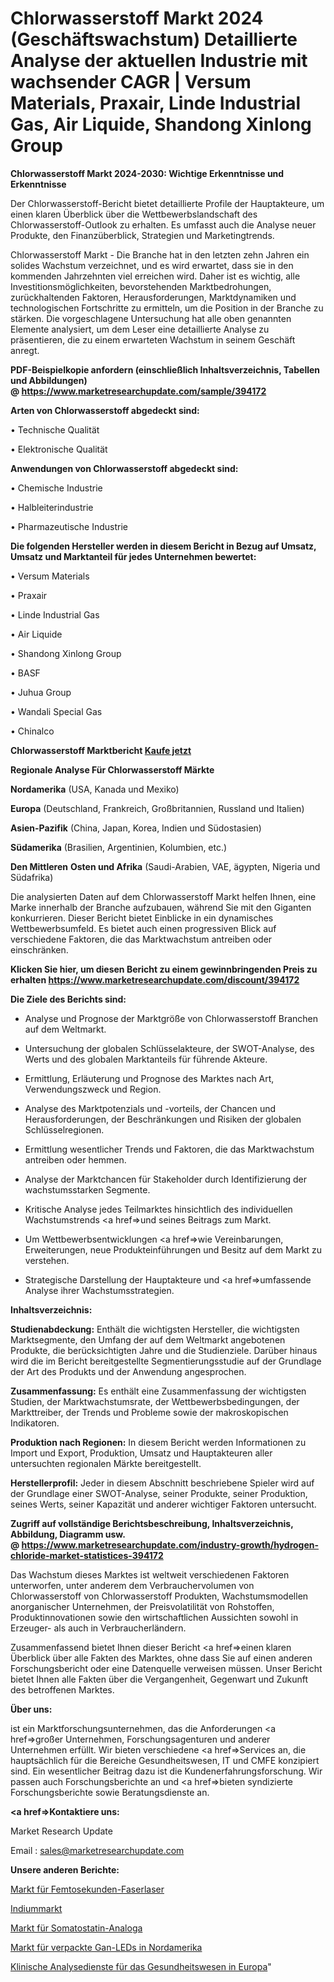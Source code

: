 # Chlorwasserstoff Markt 2024 (Geschäftswachstum) Detaillierte Analyse der aktuellen Industrie mit wachsender CAGR | Versum Materials, Praxair, Linde Industrial Gas, Air Liquide, Shandong Xinlong Group

<strong>Chlorwasserstoff Markt 2024-2030: Wichtige Erkenntnisse und Erkenntnisse</strong>

Der Chlorwasserstoff-Bericht bietet detaillierte Profile der Hauptakteure, um einen klaren Überblick über die Wettbewerbslandschaft des Chlorwasserstoff-Outlook zu erhalten. Es umfasst auch die Analyse neuer Produkte, den Finanzüberblick, Strategien und Marketingtrends.

Chlorwasserstoff Markt - Die Branche hat in den letzten zehn Jahren ein solides Wachstum verzeichnet, und es wird erwartet, dass sie in den kommenden Jahrzehnten viel erreichen wird. Daher ist es wichtig, alle Investitionsmöglichkeiten, bevorstehenden Marktbedrohungen, zurückhaltenden Faktoren, Herausforderungen, Marktdynamiken und technologischen Fortschritte zu ermitteln, um die Position in der Branche zu stärken. Die vorgeschlagene Untersuchung hat alle oben genannten Elemente analysiert, um dem Leser eine detaillierte Analyse zu präsentieren, die zu einem erwarteten Wachstum in seinem Geschäft anregt.

<strong><b>PDF-Beispielkopie anfordern (einschließlich Inhaltsverzeichnis, Tabellen und Abbildungen) @ </b></strong><strong><a href=https://www.marketresearchupdate.com/sample/394172><strong>https://www.marketresearchupdate.com/sample/394172</u></a></strong></strong>

<strong>Arten von Chlorwasserstoff abgedeckt sind:</strong>

• Technische Qualität

• Elektronische Qualität

<strong>Anwendungen von Chlorwasserstoff abgedeckt sind:</strong>

• Chemische Industrie

• Halbleiterindustrie

• Pharmazeutische Industrie

<strong>Die folgenden Hersteller werden in diesem Bericht in Bezug auf Umsatz, Umsatz und Marktanteil für jedes Unternehmen bewertet:</strong>

• Versum Materials

• Praxair

• Linde Industrial Gas

• Air Liquide

• Shandong Xinlong Group

• BASF

• Juhua Group

• Wandali Special Gas

• Chinalco

<strong>Chlorwasserstoff Marktbericht <a href=https://www.marketresearchupdate.com/buynow/394172>Kaufe jetzt</a></strong>

<strong>Regionale Analyse Für Chlorwasserstoff Märkte</strong>

<strong>Nordamerika</strong> (USA, Kanada und Mexiko)

<strong>Europa</strong> (Deutschland, Frankreich, Großbritannien, Russland und Italien)

<strong>Asien-Pazifik</strong> (China, Japan, Korea, Indien und Südostasien)

<strong>Südamerika</strong> (Brasilien, Argentinien, Kolumbien, etc.)

<strong>Den Mittleren</strong> <strong>Osten und Afrika</strong> (Saudi-Arabien, VAE, ägypten, Nigeria und Südafrika)

Die analysierten Daten auf dem Chlorwasserstoff Markt helfen Ihnen, eine Marke innerhalb der Branche aufzubauen, während Sie mit den Giganten konkurrieren. Dieser Bericht bietet Einblicke in ein dynamisches Wettbewerbsumfeld. Es bietet auch einen progressiven Blick auf verschiedene Faktoren, die das Marktwachstum antreiben oder einschränken.

<strong>Klicken Sie hier, um diesen Bericht zu einem gewinnbringenden Preis zu erhalten
</strong><strong><a href=https://www.marketresearchupdate.com/discount/394172>https://www.marketresearchupdate.com/discount/394172</b></u></strong></a>

<strong>Die Ziele des Berichts sind:</strong>

- Analyse und Prognose der Marktgröße von Chlorwasserstoff Branchen auf dem Weltmarkt.

- Untersuchung der globalen Schlüsselakteure, der SWOT-Analyse, des Werts und des globalen Marktanteils für führende Akteure.

- Ermittlung, Erläuterung und Prognose des Marktes nach Art, Verwendungszweck und Region.

- Analyse des Marktpotenzials und -vorteils, der Chancen und Herausforderungen, der Beschränkungen und Risiken der globalen Schlüsselregionen.

- Ermittlung wesentlicher Trends und Faktoren, die das Marktwachstum antreiben oder hemmen.

- Analyse der Marktchancen für Stakeholder durch Identifizierung der wachstumsstarken Segmente.

- Kritische Analyse jedes Teilmarktes hinsichtlich des individuellen Wachstumstrends <a href=>und</a> seines Beitrags zum Markt.

- Um Wettbewerbsentwicklungen <a href=>wie</a> Vereinbarungen, Erweiterungen, neue Produkteinführungen und Besitz auf dem Markt zu verstehen.

- Strategische Darstellung der Hauptakteure und <a href=>umfas</a>sende Analyse ihrer Wachstumsstrategien.

<strong>Inhaltsverzeichnis:</strong>

<strong>Studienabdeckung:</strong> Enthält die wichtigsten Hersteller, die wichtigsten Marktsegmente, den Umfang der auf dem Weltmarkt angebotenen Produkte, die berücksichtigten Jahre und die Studienziele. Darüber hinaus wird die im Bericht bereitgestellte Segmentierungsstudie auf der Grundlage der Art des Produkts und der Anwendung angesprochen.

<strong>Zusammenfassung:</strong> Es enthält eine Zusammenfassung der wichtigsten Studien, der Marktwachstumsrate, der Wettbewerbsbedingungen, der Markttreiber, der Trends und Probleme sowie der makroskopischen Indikatoren.

<strong>Produktion nach Regionen:</strong> In diesem Bericht werden Informationen zu Import und Export, Produktion, Umsatz und Hauptakteuren aller untersuchten regionalen Märkte bereitgestellt.

<strong>Herstellerprofil:</strong> Jeder in diesem Abschnitt beschriebene Spieler wird auf der Grundlage einer SWOT-Analyse, seiner Produkte, seiner Produktion, seines Werts, seiner Kapazität und anderer wichtiger Faktoren untersucht.

<strong><b>Zugriff auf vollständige Berichtsbeschreibung, Inhaltsverzeichnis, Abbildung, Diagramm usw. @ </b></strong><strong><a href=https://www.marketresearchupdate.com/industry-growth/hydrogen-chloride-market-statistices-394172>https://www.marketresearchupdate.com/industry-growth/hydrogen-chloride-market-statistices-394172</a></strong>

Das Wachstum dieses Marktes ist weltweit verschiedenen Faktoren unterworfen, unter anderem dem Verbrauchervolumen von Chlorwasserstoff von Chlorwasserstoff Produkten, Wachstumsmodellen anorganischer Unternehmen, der Preisvolatilität von Rohstoffen, Produktinnovationen sowie den wirtschaftlichen Aussichten sowohl in Erzeuger- als auch in Verbraucherländern.

Zusammenfassend bietet Ihnen dieser Bericht <a href=>einen</a> klaren Überblick über alle Fakten des Marktes, ohne dass Sie auf einen anderen Forschungsbericht oder eine Datenquelle verweisen müssen. Unser Bericht bietet Ihnen alle Fakten über die Vergangenheit, Gegenwart und Zukunft des betroffenen Marktes.

<strong>Über uns:</strong>

 ist ein Marktforschungsunternehmen, das die Anforderungen <a href=>großer</a> Unternehmen, Forschungsagenturen und anderer Unternehmen erfüllt. Wir bieten verschiedene <a href=>Services</a> an, die hauptsächlich für die Bereiche Gesundheitswesen, IT und CMFE konzipiert sind. Ein wesentlicher Beitrag dazu ist die Kundenerfahrungsforschung. Wir passen auch Forschungsberichte an und <a href=>bieten</a> syndizierte Forschungsberichte sowie Beratungsdienste an.

<strong><a href=>Kontaktiere uns:</a></strong>

Market Research Update

Email : sales@marketresearchupdate.com

<strong>Unsere anderen Berichte:</strong>

<a href=https://www.linkedin.com/pulse/femtosecond-fiber-laser-market-2023-future-scope>Markt für Femtosekunden-Faserlaser</a>

<a href=https://www.linkedin.com/pulse/indium-market-sizing-up-anticipating-trends-consumption>Indiummarkt</a>

<a href=https://www.linkedin.com/pulse/somatostatin-analogs-market-size-emerging-trends>Markt für Somatostatin-Analoga</a>

<a href=https://www.linkedin.com/pulse/north-america-packaged-gan-led-market-trends>Markt für verpackte Gan-LEDs in Nordamerika</a>

<a href=https://www.linkedin.com/pulse/europe-clinical-healthcare-analytics-services>Klinische Analysedienste für das Gesundheitswesen in Europa</a>"

